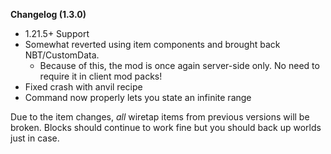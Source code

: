 **Changelog (1.3.0)**

- 1.21.5+ Support
- Somewhat reverted using item components and brought back NBT/CustomData.
  - Because of this, the mod is once again server-side only. No need to require it in client mod packs!
- Fixed crash with anvil recipe
- Command now properly lets you state an infinite range

Due to the item changes, *all* wiretap items from previous versions will be broken. Blocks should continue to work fine
but you should back up worlds just in case.